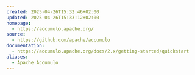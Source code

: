 ```yaml
---
created: 2025-04-26T15:32:46+02:00
updated: 2025-04-26T15:33:12+02:00
homepage:
  - https://accumulo.apache.org/
source:
  - https://github.com/apache/accumulo
documentation:
  - https://accumulo.apache.org/docs/2.x/getting-started/quickstart
aliases:
  - Apache Accumulo
---
```

